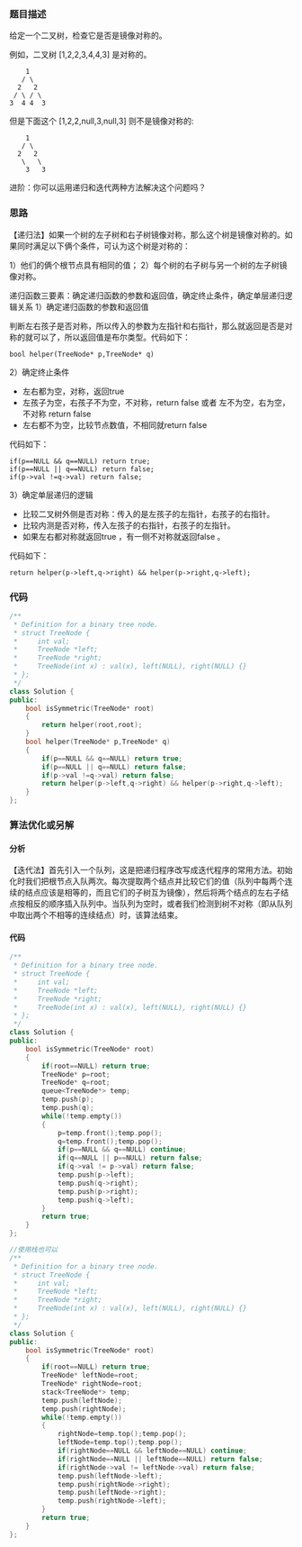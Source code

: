 ### 题目描述

给定一个二叉树，检查它是否是镜像对称的。

例如，二叉树 [1,2,2,3,4,4,3] 是对称的。

```
    1
   / \
  2   2
 / \ / \
3  4 4  3
```

但是下面这个 [1,2,2,null,3,null,3] 则不是镜像对称的:

```
    1
   / \
  2   2
   \   \
    3   3
```


进阶：你可以运用递归和迭代两种方法解决这个问题吗？

### 思路

【递归法】如果一个树的左子树和右子树镜像对称，那么这个树是镜像对称的。如果同时满足以下俩个条件，可认为这个树是对称的：

1）他们的俩个根节点具有相同的值；
2）每个树的右子树与另一个树的左子树镜像对称。

递归函数三要素：确定递归函数的参数和返回值，确定终止条件，确定单层递归逻辑关系
1）确定递归函数的参数和返回值

判断左右孩子是否对称，所以传入的参数为左指针和右指针，那么就返回是否是对称的就可以了，所以返回值是布尔类型。代码如下：

```
bool helper(TreeNode* p,TreeNode* q)
```

2）确定终止条件

- 左右都为空，对称，返回true
- 左孩子为空，右孩子不为空，不对称，return false 或者 左不为空，右为空，不对称 return  false
- 左右都不为空，比较节点数值，不相同就return false

代码如下：

    if(p==NULL && q==NULL) return true;
    if(p==NULL || q==NULL) return false;
    if(p->val !=q->val) return false;
3）确定单层递归的逻辑

- 比较二叉树外侧是否对称：传入的是左孩子的左指针，右孩子的右指针。
- 比较内测是否对称，传入左孩子的右指针，右孩子的左指针。
- 如果左右都对称就返回true ，有一侧不对称就返回false 。

代码如下：

```
return helper(p->left,q->right) && helper(p->right,q->left);
```

### 代码

```c++
/**
 * Definition for a binary tree node.
 * struct TreeNode {
 *     int val;
 *     TreeNode *left;
 *     TreeNode *right;
 *     TreeNode(int x) : val(x), left(NULL), right(NULL) {}
 * };
 */
class Solution {
public:
    bool isSymmetric(TreeNode* root) 
    {
        return helper(root,root);
    }
    bool helper(TreeNode* p,TreeNode* q)
    {
        if(p==NULL && q==NULL) return true;
        if(p==NULL || q==NULL) return false;
        if(p->val !=q->val) return false;
        return helper(p->left,q->right) && helper(p->right,q->left);
    }
};
```

### 算法优化或另解

#### 分析

【迭代法】首先引入一个队列，这是把递归程序改写成迭代程序的常用方法。初始化时我们把根节点入队两次。每次提取两个结点并比较它们的值（队列中每两个连续的结点应该是相等的，而且它们的子树互为镜像），然后将两个结点的左右子结点按相反的顺序插入队列中。当队列为空时，或者我们检测到树不对称（即从队列中取出两个不相等的连续结点）时，该算法结束。

#### 代码

```c++
/**
 * Definition for a binary tree node.
 * struct TreeNode {
 *     int val;
 *     TreeNode *left;
 *     TreeNode *right;
 *     TreeNode(int x) : val(x), left(NULL), right(NULL) {}
 * };
 */
class Solution {
public:
    bool isSymmetric(TreeNode* root) 
    {
        if(root==NULL) return true;
        TreeNode* p=root;
        TreeNode* q=root;
        queue<TreeNode*> temp;
        temp.push(p);
        temp.push(q);
        while(!temp.empty())
        {
            p=temp.front();temp.pop();
            q=temp.front();temp.pop();
            if(p==NULL && q==NULL) continue;
            if(q==NULL || p==NULL) return false;
            if(q->val != p->val) return false;
            temp.push(p->left);
            temp.push(q->right);
            temp.push(p->right);
            temp.push(q->left);
        }
        return true;
    }
};

//使用栈也可以
/**
 * Definition for a binary tree node.
 * struct TreeNode {
 *     int val;
 *     TreeNode *left;
 *     TreeNode *right;
 *     TreeNode(int x) : val(x), left(NULL), right(NULL) {}
 * };
 */
class Solution {
public:
    bool isSymmetric(TreeNode* root) 
    {
        if(root==NULL) return true;
        TreeNode* leftNode=root;
        TreeNode* rightNode=root;
        stack<TreeNode*> temp;
        temp.push(leftNode);
        temp.push(rightNode);
        while(!temp.empty())
        {
            rightNode=temp.top();temp.pop();
            leftNode=temp.top();temp.pop();
            if(rightNode==NULL && leftNode==NULL) continue;
            if(rightNode==NULL || leftNode==NULL) return false;
            if(rightNode->val != leftNode->val) return false;
            temp.push(leftNode->left);
            temp.push(rightNode->right);
            temp.push(leftNode->right);
            temp.push(rightNode->left);
        }
        return true;
    }
};
```

